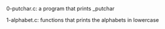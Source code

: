 0-putchar.c: a program that prints _putchar

1-alphabet.c: functions that prints the alphabets in lowercase